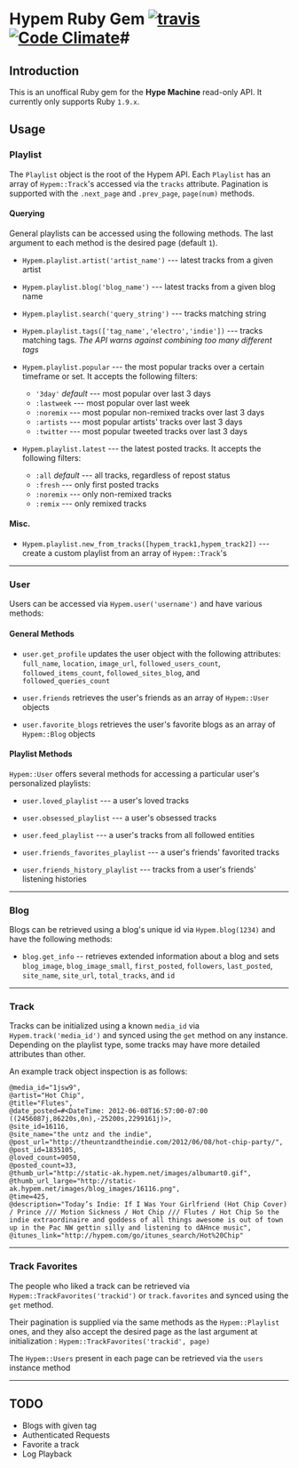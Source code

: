 # Hypem Ruby Gem [![travis](https://secure.travis-ci.org/JackCA/hypem.png?branch=master)](http://travis-ci.org/JackCA/hypem) [![Code Climate](https://codeclimate.com/badge.png)](https://codeclimate.com/github/JackCA/hypem)#
## Introduction ##
This is an unoffical Ruby gem for the **Hype Machine** read-only API. It currently only supports Ruby `1.9.x`.

## Usage ##

### Playlist ###

The `Playlist` object is the root of the Hypem API. Each `Playlist` has an array of `Hypem::Track`'s accessed via the `tracks` attribute. Pagination is supported with the `.next_page` and `.prev_page`, `page(num)` methods.

#### Querying #####
General playlists can be accessed using the following methods. The last argument to each method is the desired page (default `1`).

- `Hypem.playlist.artist('artist_name')` --- latest tracks from a given artist

- `Hypem.playlist.blog('blog_name')` --- latest tracks from a given blog name

- `Hypem.playlist.search('query_string')` --- tracks matching string 

- `Hypem.playlist.tags(['tag_name','electro','indie'])` --- tracks matching tags. *The API warns against combining too many different tags*

- `Hypem.playlist.popular` --- the most popular tracks over a certain timeframe or set. It accepts the following filters:
    - `'3day'` _default_ --- most popular over last 3 days
    - `:lastweek` --- most popular over last week
    - `:noremix` --- most popular non-remixed tracks over last 3 days
    - `:artists` --- most popular artists' tracks over last 3 days
    - `:twitter` --- most popular tweeted tracks over last 3 days

- `Hypem.playlist.latest` --- the latest posted tracks. It accepts the following filters:
    - `:all` _default_ --- all tracks, regardless of repost status
    - `:fresh` --- only first posted tracks
    - `:noremix` --- only non-remixed tracks
    - `:remix` --- only remixed tracks

#### Misc. ####

- `Hypem.playlist.new_from_tracks([hypem_track1,hypem_track2])` --- create a custom playlist from an array of `Hypem::Track`'s

******

### User ###
Users can be accessed via `Hypem.user('username')` and have various methods:
#### General Methods ####
- `user.get_profile` updates the user object with the following attributes: `full_name`, `location`, `image_url`, `followed_users_count`, `followed_items_count`, `followed_sites_blog`, and `followed_queries_count`

- `user.friends` retrieves the user's friends as an array of `Hypem::User` objects

- `user.favorite_blogs` retrieves the user's favorite blogs as an array of `Hypem::Blog` objects

#### Playlist Methods ####
`Hypem::User` offers several methods for accessing a particular user's personalized playlists:

  - `user.loved_playlist` --- a user's loved tracks

  - `user.obsessed_playlist` --- a user's obsessed tracks

  - `user.feed_playlist` --- a user's tracks from all followed entities

  - `user.friends_favorites_playlist` --- a user's friends' favorited tracks

  - `user.friends_history_playlist` --- tracks from a user's friends' listening histories

******

### Blog ###
Blogs can be retrieved using a blog's unique id via `Hypem.blog(1234)` and have the following methods:

- `blog.get_info` -- retrieves extended information about a blog and sets `blog_image`, `blog_image_small`, `first_posted`, `followers`, `last_posted`, `site_name`, `site_url`, `total_tracks`, and `id`

******

### Track ###
Tracks can be initialized using a known `media_id` via `Hypem.track('media_id')` and synced using the `get` method on any instance. Depending on the playlist type, some tracks may have more detailed attributes than other.

An example track object inspection is as follows:

``` 
@media_id="1jsw9",
@artist="Hot Chip",
@title="Flutes",
@date_posted=#<DateTime: 2012-06-08T16:57:00-07:00 ((2456087j,86220s,0n),-25200s,2299161j)>,
@site_id=16116,
@site_name="the untz and the indie",
@post_url="http://theuntzandtheindie.com/2012/06/08/hot-chip-party/",
@post_id=1835105,
@loved_count=9050,
@posted_count=33,
@thumb_url="http://static-ak.hypem.net/images/albumart0.gif",
@thumb_url_large="http://static-ak.hypem.net/images/blog_images/16116.png",
@time=425,
@description="Today’s Indie: If I Was Your Girlfriend (Hot Chip Cover) / Prince /// Motion Sickness / Hot Chip /// Flutes / Hot Chip So the indie extraordinaire and goddess of all things awesome is out of town up in the Pac NW gettin silly and listening to dAHnce music",
@itunes_link="http://hypem.com/go/itunes_search/Hot%20Chip"
```

****** 

### Track Favorites ###
The people who liked a track can be retrieved via `Hypem::TrackFavorites('trackid')` or `track.favorites` and synced using the `get` method.

Their pagination is supplied via the same methods as the `Hypem::Playlist` ones, and they also accept the desired page as the last argument at initialization : `Hypem::TrackFavorites('trackid', page)`

The `Hypem::Users` present in each page can be retrieved via the `users` instance method

****** 

## TODO ###
- Blogs with given tag
- Authenticated Requests
- Favorite a track
- Log Playback
